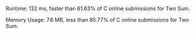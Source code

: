 Runtime: 132 ms, faster than 61.63% of C online submissions for Two Sum.

Memory Usage: 7.6 MB, less than 85.77% of C online submissions for Two Sum.
